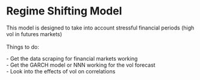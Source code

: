 <h1>Regime Shifting Model</h1>
<p>This model is designed to take into account stressful financial periods (high vol in futures markets)<br> <br> Things to do:</p>
<p> - Get the data scraping for financial markets working<br> - Get the GARCH model or NNN working for the vol forecast <br> - Look into the effects of vol on correlations </p>
